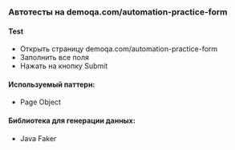 ### Автотесты на demoqa.com/automation-practice-form


#### Test
- Открыть страницу demoqa.com/automation-practice-form
- Заполнить все поля
- Нажать на кнопку Submit

#### Используемый паттерн:
- Page Object

#### Библиотека для генерации данных:
- Java Faker

